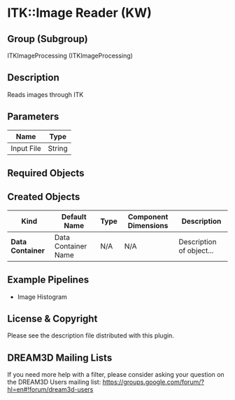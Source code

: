 ITK::Image Reader (KW) 
=====

## Group (Subgroup) ##

ITKImageProcessing (ITKImageProcessing)

## Description ##

Reads images through ITK

## Parameters ##

| Name             | Type |
|------------------|------|
| Input File | String | Path to the input file to read. |

## Required Objects ##

## Created Objects ##

| Kind | Default Name | Type | Component Dimensions | Description |
|------|--------------|------|----------------------|-------------|
| **Data Container** | Data Container Name | N/A | N/A | Description of object... |

## Example Pipelines ##

+ Image Histogram

## License & Copyright ##

Please see the description file distributed with this plugin.

## DREAM3D Mailing Lists ##

If you need more help with a filter, please consider asking your question on the DREAM3D Users mailing list:
https://groups.google.com/forum/?hl=en#!forum/dream3d-users
